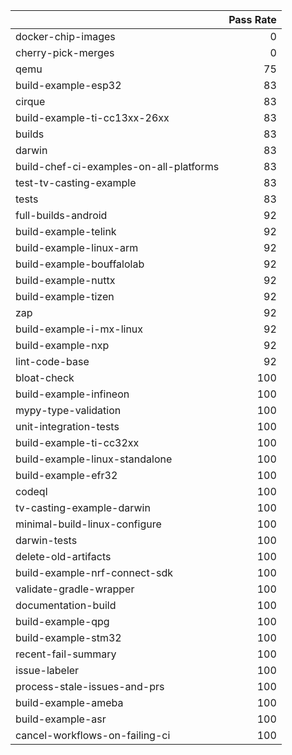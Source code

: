 |                                         |   Pass Rate |
|:----------------------------------------|------------:|
| docker-chip-images                      |           0 |
| cherry-pick-merges                      |           0 |
| qemu                                    |          75 |
| build-example-esp32                     |          83 |
| cirque                                  |          83 |
| build-example-ti-cc13xx-26xx            |          83 |
| builds                                  |          83 |
| darwin                                  |          83 |
| build-chef-ci-examples-on-all-platforms |          83 |
| test-tv-casting-example                 |          83 |
| tests                                   |          83 |
| full-builds-android                     |          92 |
| build-example-telink                    |          92 |
| build-example-linux-arm                 |          92 |
| build-example-bouffalolab               |          92 |
| build-example-nuttx                     |          92 |
| build-example-tizen                     |          92 |
| zap                                     |          92 |
| build-example-i-mx-linux                |          92 |
| build-example-nxp                       |          92 |
| lint-code-base                          |          92 |
| bloat-check                             |         100 |
| build-example-infineon                  |         100 |
| mypy-type-validation                    |         100 |
| unit-integration-tests                  |         100 |
| build-example-ti-cc32xx                 |         100 |
| build-example-linux-standalone          |         100 |
| build-example-efr32                     |         100 |
| codeql                                  |         100 |
| tv-casting-example-darwin               |         100 |
| minimal-build-linux-configure           |         100 |
| darwin-tests                            |         100 |
| delete-old-artifacts                    |         100 |
| build-example-nrf-connect-sdk           |         100 |
| validate-gradle-wrapper                 |         100 |
| documentation-build                     |         100 |
| build-example-qpg                       |         100 |
| build-example-stm32                     |         100 |
| recent-fail-summary                     |         100 |
| issue-labeler                           |         100 |
| process-stale-issues-and-prs            |         100 |
| build-example-ameba                     |         100 |
| build-example-asr                       |         100 |
| cancel-workflows-on-failing-ci          |         100 |
